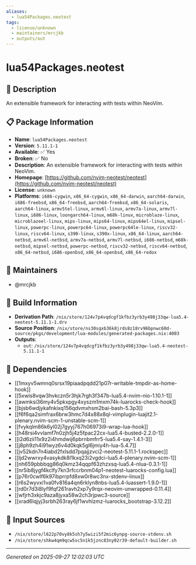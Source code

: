 ```yaml
---
aliases:
  - lua54Packages.neotest
tags:
  - license/unknown
  - maintainers/mrcjkb
  - outputs/out
---
```


# lua54Packages.neotest

## 📝 Description

An extensible framework for interacting with tests within NeoVim.

## 📋 Package Information

- **Name**: `lua54Packages.neotest`
- **Version**: `5.11.1-1`
- **Available**: ✅ Yes
- **Broken**: ✅ No
- **Description**: An extensible framework for interacting with tests within NeoVim.
- **Homepage**: [https://github.com/nvim-neotest/neotest](https://github.com/nvim-neotest/neotest)
- **License**: `unknown`
- **Platforms**: `i686-cygwin`, `x86_64-cygwin`, `x86_64-darwin`, `aarch64-darwin`, `i686-freebsd`, `x86_64-freebsd`, `aarch64-freebsd`, `x86_64-solaris`, `aarch64-linux`, `armv5tel-linux`, `armv6l-linux`, `armv7a-linux`, `armv7l-linux`, `i686-linux`, `loongarch64-linux`, `m68k-linux`, `microblaze-linux`, `microblazeel-linux`, `mips-linux`, `mips64-linux`, `mips64el-linux`, `mipsel-linux`, `powerpc-linux`, `powerpc64-linux`, `powerpc64le-linux`, `riscv32-linux`, `riscv64-linux`, `s390-linux`, `s390x-linux`, `x86_64-linux`, `aarch64-netbsd`, `armv6l-netbsd`, `armv7a-netbsd`, `armv7l-netbsd`, `i686-netbsd`, `m68k-netbsd`, `mipsel-netbsd`, `powerpc-netbsd`, `riscv32-netbsd`, `riscv64-netbsd`, `x86_64-netbsd`, `i686-openbsd`, `x86_64-openbsd`, `x86_64-redox`
## 👥 Maintainers

- @mrcjkb


## 🔧 Build Information

- **Derivation Path**: `/nix/store/124v7p4vqdcgf1kfbz3yrb3y498j33qw-lua5.4-neotest-5.11.1-1.drv`
- **Source Position**: `/nix/store/ns30sqxb36k8jrds8z18rv96bpnwc60d-source/pkgs/development/lua-modules/generated-packages.nix:4003`
- **Outputs**:
  - `out`:  `/nix/store/124v7p4vqdcgf1kfbz3yrb3y498j33qw-lua5.4-neotest-5.11.1-1`

## 🔗 Dependencies

- [[1mxyv5wmnq0srsx19piaadpqdd21p07r-writable-tmpdir-as-home-hook]]
- [[5xwis8vqw3hvkczn5r3hjk7rgh3f347b-lua5.4-nvim-nio-1.10.1-1]]
- [[awmksi36my4v5pkxpgy4xyszm1mxm74k-luarocks-check-hook]]
- [[bjsb6wdjykafnkixq156qdvmxhsm2bai-bash-5.3p3]]
- [[f6f6qa2simfrax6brw3hmc7d4x88x8ql-vimplugin-luajit2.1-plenary.nvim-scm-1-unstable-scm-1]]
- [[fvykqlm86k6yl02j7gyyj767h06973i9-wrap-lua-hook]]
- [[h48rsi4vvlamf7n0zjh5j4z5fpac22cx-lua5.4-busted-2.2.0-1]]
- [[i2d6zii11x9z2i4hmdwij6pbrnbmfrr5-lua5.4-say-1.4.1-3]]
- [[j8ph9zh4i91wyz6v4d0kqk5gl6jmiy4h-lua-5.4.7]]
- [[jv52kdn7n4iabd2fxlsdd7pqajjzvci2-neotest-5.11.1-1.rockspec]]
- [[ljd2wwrxy4vasykdk8l1kxq23i2vgdci-lua5.4-plenary.nvim-scm-1]]
- [[nh659pbbbqg86q0kmz34qqpf63zhzxsq-lua5.4-nlua-0.3.1-1]]
- [[nr5ib8jygf4kclfy7kn3rfccrbnm04p1-neotest-luarocks-config.lua]]
- [[p76r0cwlf6k97ibprrpfd8xw0r8wc3nx-stdenv-linux]]
- [[r6s2wyvxi1va0fv816a4qn6rklyn8nbs-lua5.4-luassert-1.9.0-1]]
- [[rd0r7d3i8lyf9fqf261ravh2xp7y9rqx-neovim-unwrapped-0.11.4]]
- [[wfjrh3xkjc9aza8jyxa58w2ch3rjpwc3-source]]
- [[xrad6lqjyj3srbh263ray6jf1wvhlzmz-luarocks_bootstrap-3.12.2]]

## 📁 Input Sources

- `/nix/store/l622p70vy8k5sh7y5wizi5f2mic6ynpg-source-stdenv.sh`
- `/nix/store/shkw4qm9qcw5sc5n1k5jznc83ny02r39-default-builder.sh`

---
*Generated on 2025-09-27 12:02:03 UTC*
